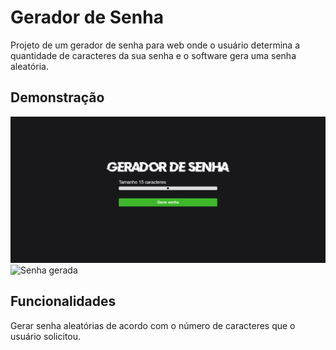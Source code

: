 
# Gerador de Senha

Projeto de um gerador de senha para web onde o usuário determina a quantidade de caracteres da sua senha e o software gera uma senha aleatória.
## Demonstração

![Index](./assets/foto.png)
![Senha gerada](.assets/foto1.png)

## Funcionalidades

Gerar senha aleatórias de acordo com o número de caracteres que o usuário solicitou.

